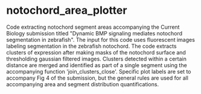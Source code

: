 # notochord_area_plotter

Code extracting notochord segment areas accompanying the Current Biology submission titled "Dynamic BMP signaling mediates notochord segmentation in zebrafish". The input for this code uses fluorescent images labeling segmentation in the zebrafish notochord. The code extracts clusters of expression after making masks of the notochord surface and thresholding gaussian filtered images. Clusters detected within a certain distance are merged and identified as part of a single segment using the accompanying function 'join_clusters_close'. Specific plot labels are set to accompany Fig 4 of the submission, but the general rules are used for all accompanying area and segment distribution quantifications.
